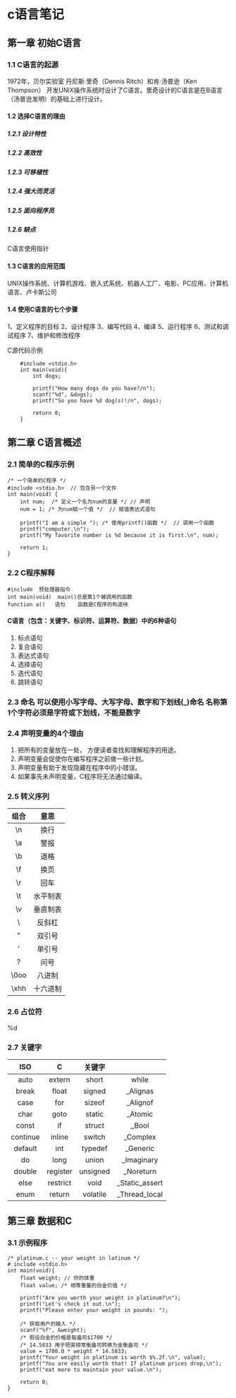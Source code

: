 # c语言笔记
## 第一章 初始C语言
### 1.1 C语言的起源
  1972年，贝尔实验室 丹尼斯·里奇（Dennis Ritch）和肯·汤普逊（Ken Thompson） 开发UNIX操作系统时设计了C语言。里奇设计的C语言是在B语言（汤普逊发明）的基础上进行设计。
  #### 1.2 选择C语言的理由
  ##### 1.2.1 设计特性
  ##### 1.2.2 高效性
  ##### 1.2.3 可移植性
  ##### 1.2.4 强大而灵活
  ##### 1.2.5 面向程序员
  ##### 1.2.6 缺点
  C语言使用指针
  #### 1.3 C语言的应用范围
  UNIX操作系统、计算机游戏、嵌入式系统、机器人工厂、电影、PC应用、计算机语言、卢卡斯公司
  #### 1.4 使用C语言的七个步骤
  1、定义程序的目标
  2、设计程序
  3、编写代码
  4、编译
  5、运行程序
  6、测试和调试程序
  7、维护和修改程序

  C源代码示例
```
    #include <stdio.h>
    int main(void){
        int dogs;
        
        printf("How many dogs do you have?/n");
        scanf("%d", &dogs);
        printf("So you have %d dog(s)!/n", dogs);

        return 0;
    }
```
    
## 第二章 C语言概述
### 2.1 简单的C程序示例
```
/* 一个简单的C程序 */
#include <stdio.h>  // 包含另一个文件
int main(void) {
    int num;  /* 定义一个名为num的变量 */ // 声明
    num = 1; /* 为num赋一个值 */  // 赋值表达式语句

    printf("I am a simple "); /* 使用printf()函数 */  // 调用一个函数
    printf("computer.\n");
    printf("My favorite number is %d because it is first.\n", num);

    return 1;
}  
```
### 2.2 C程序解释
```
#include  预处理器指令
int main(void)  main()总是第1个被调用的函数
function a()   语句    函数是C程序的构造块
```
#### C语言（包含：关键字、标识符、运算符、数据）中的6种语句
1. 标点语句
2. 复合语句
3. 表达式语句
4. 选择语句
5. 迭代语句
6. 跳转语句

### 2.3 命名  可以使用小写字母、大写字母、数字和下划线(_)命名  名称第1个字符必须是字符或下划线，不能是数字
### 2.4 声明变量的4个理由
 1. 把所有的变量放在一处， 方便读者查找和理解程序的用途。
 2. 声明变量会促使你在编写程序之前做一些计划。
 3. 声明变量有助于发现隐藏在程序中的小错误。
 4. 如果事先未声明变量，C程序将无法通过编译。
### 2.5 转义序列   
| 组合    | 意思 |
| :-------: | :--:  |
| \n      | 换行 |
| \a      | 警报 |
| \b      | 退格 |
| \f      | 换页 |
| \r      | 回车 |
| \t      | 水平制表 |
| \v      | 垂直制表 |
| \\      | 反斜杠 |
| \"      | 双引号 |
| \'      | 单引号 |
| \?      | 问号　|
| \0oo    | 八进制 |
| \xhh    | 十六进制 |

### 2.6 占位符
%d 

### 2.7 关键字
|    ISO    | C | 关键字 | |
| :---: | :---: | :---: | :---: | 
| auto | extern | short | while |
| break | float | signed | _Alignas |
| case | for | sizeof | _Alignof |
| char | goto | static | _Atomic |
| const | if | struct | _Bool |
| continue | inline | switch | _Complex |
| default | int | typedef | _Generic |
| do | long | union | _Imaginary |
| double | register | unsigned | _Noreturn |
| else | restrict | void | _Static_assert |
| enum | return | volatile | _Thread_local |

## 第三章 数据和C
### 3.1 示例程序
```
/* platinum.c -- your weight in latinum */
# include <stdio.h>
int main(void){
    float weight; // 你的体重
    float value; /* 相等重量的白金价值 */

    printf("Are you worth your weight in platinum?\n");
    printf("Let's check it out.\n");
    printf("Please enter your weight in pounds: ");

    /* 获取用户的输入 */
    scanf("%f", &weight);
    /* 假设白金的价格是每盎司$1700 */
    /* 14.5833 用于把英镑常衡盎司转换为金衡盎司 */
    value = 1700.0 * weight * 14.5833;
    printf("Your weight in platinum is worth $%.2f.\n", value);
    printf("You are easily worth that! If platinum prices drop,\n");
    printf("eat more to maintain your value.\n");

    return 0;
}
```
